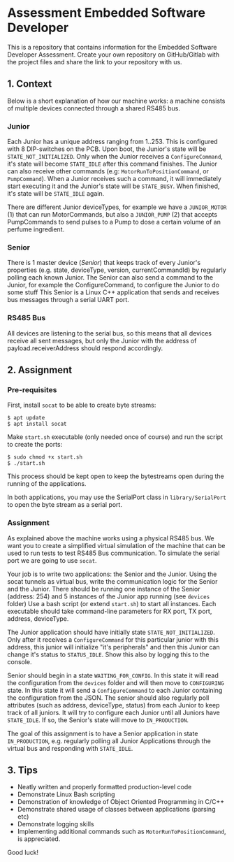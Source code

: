 # Assessment Embedded Software Developer

This is a repository that contains information for the Embedded Software Developer Assessment. 
Create your own repository on GitHub/Gitlab with the project files and share the link to your repository with us.
 
## 1. Context

Below is a short explanation of how our machine works: a machine consists of multiple devices connected through a shared RS485 bus. 

### Junior
Each Junior has a unique address ranging from 1..253. This is configured with 8 DIP-switches on the PCB.
Upon boot, the Junior's state will be `STATE_NOT_INITIALIZED`. Only when the Junior receives a `ConfigureCommand`, it's state will become `STATE_IDLE` after this command finishes. The Junior can also receive other commands (e.g: `MotorRunToPositionCommand`, or `PumpCommand`). When a Junior receives such a command, it will immediately start executing it and the Junior's state will be `STATE_BUSY`. When finished, it's state will be `STATE_IDLE` again.


There are different Junior deviceTypes, for example we have a `JUNIOR_MOTOR` (1) that can run MotorCommands, but also a `JUNIOR_PUMP` (2) that accepts PumpCommands to send pulses to a Pump to dose a certain volume of an perfume ingredient.

### Senior
There is 1 master device (_Senior_) that keeps track of every Junior's properties (e.g. state, deviceType, version, currentCommandId) by regularly polling each known Junior. 
The Senior can also send a command to the Junior, for example the ConfigureCommand, to configure the Junior to do some stuff
This Senior is a Linux C++ application that sends and receives bus messages through a serial UART port.


### RS485 Bus 
All devices are listening to the serial bus, so this means that all devices receive all sent messages, but only the Junior with the address of payload.receiverAddress should respond accordingly.

## 2. Assignment

### Pre-requisites
First, install `socat` to be able to create byte streams:
```
$ apt update
$ apt install socat
```

Make `start.sh` executable (only needed once of course) and run the script to create the ports:
```
$ sudo chmod +x start.sh
$ ./start.sh
```
This process should be kept open to keep the bytestreams open during the running of the applications.

In both applications, you may use the SerialPort class in `library/SerialPort` to open the byte stream as a serial port.




### Assignment
As explained above the machine works using a physical RS485 bus. We want you to create a simplified virtual simulation of the machine that can be used to run tests to test RS485 Bus communication. To simulate the serial port we are going to use `socat`. 

Your job is to write two applications: the Senior and the Junior.
Using the socat tunnels as virtual bus, write the communication logic for the Senior and the Junior.
There should be running one instance of the Senior (address: 254) and 5 instances of the Junior app running (see `devices` folder)
Use a bash script (or extend `start.sh`) to start all instances. Each executable should take command-line parameters for RX port, TX port, address, deviceType.

 The Junior application should have initially state `STATE_NOT_INITIALIZED`. Only after it receives a `ConfigureCommand` for this particular junior with this address, this junior will initialize "it's peripherals"  and then this Junior can change it's status to `STATUS_IDLE`. Show this also by logging this to the console.
 
 Senior should begin in a state `WAITING_FOR_CONFIG`. In this state it will read the configuration from the `devices` folder and will then move to `CONFIGURING` state. In this state it will send a `ConfigureCommand` to each Junior containing the configuration from the JSON. The senior should also regularly poll attributes (such as address, deviceType, status) from each Junior to keep track of all juniors. It will try to configure each Junior until all Juniors have `STATE_IDLE`. If so, the Senior's state will move to `IN_PRODUCTION`.

The goal of this assignment is to have a Senior application in state `IN_PRODUCTION`, e.g. regularly polling all Junior Applications through the virtual bus and responding with `STATE_IDLE`.



## 3. Tips

- Neatly written and properly formatted production-level code
- Demonstrate Linux Bash scripting
- Demonstration of knowledge of Object Oriented Programming in C/C++
- Demonstrate shared usage of classes between applications (parsing etc)
- Demonstrate logging skills
- Implementing additional commands such as `MotorRunToPositionCommand`, is appreciated.


Good luck!

